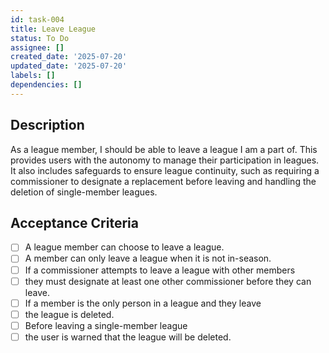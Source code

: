 ```yaml
---
id: task-004
title: Leave League
status: To Do
assignee: []
created_date: '2025-07-20'
updated_date: '2025-07-20'
labels: []
dependencies: []
---
```


## Description

As a league member, I should be able to leave a league I am a part of. This provides users with the autonomy to manage their participation in leagues. It also includes safeguards to ensure league continuity, such as requiring a commissioner to designate a replacement before leaving and handling the deletion of single-member leagues.

## Acceptance Criteria

- [ ] A league member can choose to leave a league.
- [ ] A member can only leave a league when it is not in-season.
- [ ] If a commissioner attempts to leave a league with other members
- [ ] they must designate at least one other commissioner before they can leave.
- [ ] If a member is the only person in a league and they leave
- [ ] the league is deleted.
- [ ] Before leaving a single-member league
- [ ] the user is warned that the league will be deleted.
